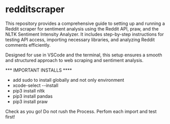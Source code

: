 # redditscraper

This repository provides a comprehensive guide to setting up and running a Reddit scraper for sentiment analysis using the Reddit API, praw, and the NLTK Sentiment Intensity Analyzer. It includes step-by-step instructions for testing API access, importing necessary libraries, and analyzing Reddit comments efficiently.

Designed for use in VSCode and the terminal, this setup ensures a smooth and structured approach to web scraping and sentiment analysis.

*** IMPORTANT INSTALLS ****
- add sudo to install globally and not only environment
- xcode-select --install
- pip3 install nltk
- pip3 install pandas
- pip3 install praw
  
Check as you go! Do not rush the Process. Perfom each import and test first!
